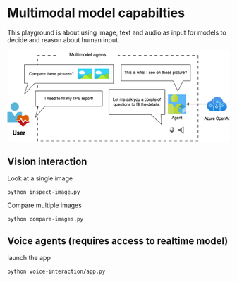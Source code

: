 # Multimodal model capabilties

This playground is about using image, text and audio as input for models to decide and reason about human input.

![multimodal](/img/multimodalagents.png)

## Vision interaction

Look at a single image

```
python inspect-image.py
```


Compare multiple images

```
python compare-images.py
```

## Voice agents (requires access to realtime model)

launch the app

```
python voice-interaction/app.py
```